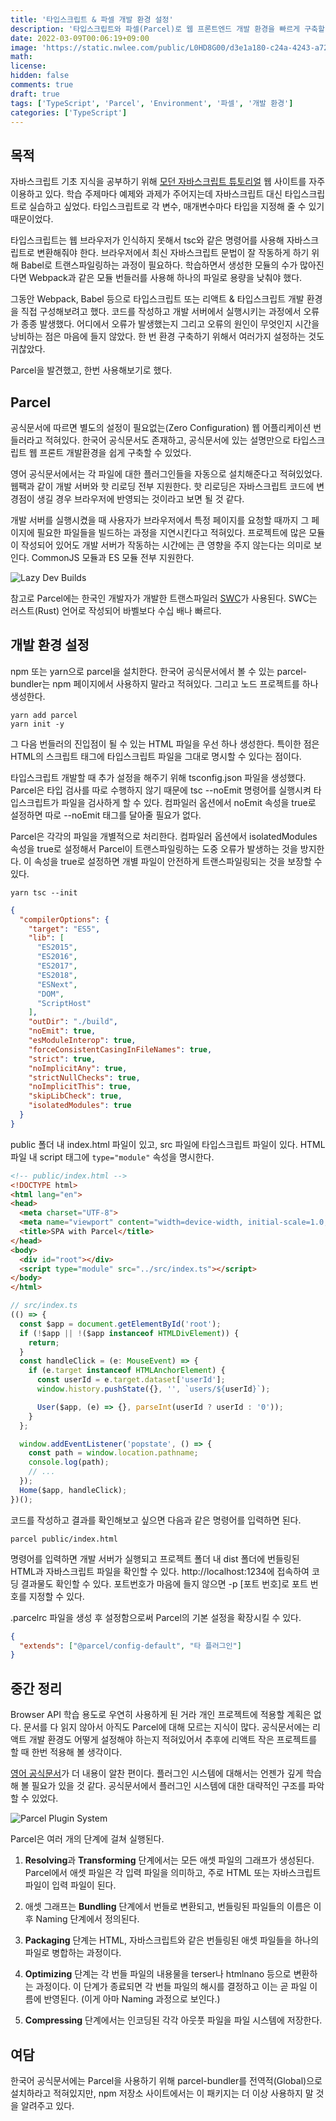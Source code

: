 ```yaml
---
title: '타입스크립트 & 파셀 개발 환경 설정'
description: '타입스크립트와 파셀(Parcel)로 웹 프론트엔드 개발 환경을 빠르게 구축할 수 있습니다.'
date: 2022-03-09T00:06:19+09:00
image: 'https://static.nwlee.com/public/L0HD8G00/d3e1a180-c24a-4243-a721-96bc623ccf98.png'
math:
license:
hidden: false
comments: true
draft: true
tags: ['TypeScript', 'Parcel', 'Environment', '파셀', '개발 환경']
categories: ['TypeScript']
---
```


## 목적

자바스크립트 기초 지식을 공부하기 위해 [모던 자바스크립트 튜토리얼](https://ko.javascript.info) 웹 사이트를 자주 이용하고 있다. 학습 주제마다 예제와 과제가 주어지는데 자바스크립트 대신 타입스크립트로 실습하고 싶었다. 타입스크립트로 각 변수, 매개변수마다 타입을 지정해 줄 수 있기 때문이었다.

타입스크립트는 웹 브라우저가 인식하지 못해서 tsc와 같은 명령어를 사용해 자바스크립트로 변환해줘야 한다. 브라우저에서 최신 자바스크립트 문법이 잘 작동하게 하기 위해 Babel로 트랜스파일링하는 과정이 필요하다. 학습하면서 생성한 모듈의 수가 많아진다면 Webpack과 같은 모듈 번들러를 사용해 하나의 파일로 용량을 낮춰야 했다.

그동안 Webpack, Babel 등으로 타입스크립트 또는 리액트 & 타입스크립트 개발 환경을 직접 구성해보려고 했다. 코드를 작성하고 개발 서버에서 실행시키는 과정에서 오류가 종종 발생했다. 어디에서 오류가 발생했는지 그리고 오류의 원인이 무엇인지 시간을 낭비하는 점은 마음에 들지 않았다. 한 번 환경 구축하기 위해서 여러가지 설정하는 것도 귀찮았다.

Parcel을 발견했고, 한번 사용해보기로 했다.

## Parcel

공식문서에 따르면 별도의 설정이 필요없는(Zero Configuration) 웹 어플리케이션 번들러라고 적혀있다. 한국어 공식문서도 존재하고, 공식문서에 있는 설명만으로 타입스크립트 웹 프론트 개발환경을 쉽게 구축할 수 있었다.

영어 공식문서에서는 각 파일에 대한 플러그인들을 자동으로 설치해준다고 적혀있었다. 웹팩과 같이 개발 서버와 핫 리로딩 전부 지원한다. 핫 리로딩은 자바스크립트 코드에 변경점이 생길 경우 브라우저에 반영되는 것이라고 보면 될 것 같다.

개발 서버를 실행시켰을 때 사용자가 브라우저에서 특정 페이지를 요청할 때까지 그 페이지에 필요한 파일들을 빌드하는 과정을 지연시킨다고 적혀있다. 프로젝트에 많은 모듈이 작성되어 있어도 개발 서버가 작동하는 시간에는 큰 영향을 주지 않는다는 의미로 보인다. CommonJS 모듈과 ES 모듈 전부 지원한다.

![Lazy Dev Builds](https://static.nwlee.com/public/L0HD8G00/d5b1de14-356f-4875-bc4e-81e68fb1d2db.png)

참고로 Parcel에는 한국인 개발자가 개발한 트랜스파일러 [SWC](https://swc.rs/)가 사용된다. SWC는 러스트(Rust) 언어로 작성되어 바벨보다 수십 배나 빠르다.

## 개발 환경 설정

npm 또는 yarn으로 parcel을 설치한다. 한국어 공식문서에서 볼 수 있는 parcel-bundler는 npm 페이지에서 사용하지 말라고 적혀있다. 그리고 노드 프로젝트를 하나 생성한다.

```PS
yarn add parcel
yarn init -y
```

그 다음 번들러의 진입점이 될 수 있는 HTML 파일을 우선 하나 생성한다. 특이한 점은 HTML의 스크립트 태그에 타입스크립트 파일을 그대로 명시할 수 있다는 점이다.

타입스크립트 개발할 때 추가 설정을 해주기 위해 tsconfig.json 파일을 생성했다. Parcel은 타입 검사를 따로 수행하지 않기 때문에 tsc --noEmit 명령어를 실행시켜 타입스크립트가 파일을 검사하게 할 수 있다. 컴파일러 옵션에서 noEmit 속성을 true로 설정하면 따로 --noEmit 태그를 달아줄 필요가 없다.

Parcel은 각각의 파일을 개별적으로 처리한다. 컴파일러 옵션에서 isolatedModules 속성을 true로 설정해서 Parcel이 트랜스파일링하는 도중 오류가 발생하는 것을 방지한다. 이 속성을 true로 설정하면 개별 파일이 안전하게 트랜스파일링되는 것을 보장할 수 있다.

```PS
yarn tsc --init
```

```JSON
{
  "compilerOptions": {
    "target": "ES5",
    "lib": [
      "ES2015",
      "ES2016",
      "ES2017",
      "ES2018",
      "ESNext",
      "DOM",
      "ScriptHost"
    ],
    "outDir": "./build",
    "noEmit": true,
    "esModuleInterop": true,
    "forceConsistentCasingInFileNames": true,
    "strict": true,
    "noImplicitAny": true,
    "strictNullChecks": true,
    "noImplicitThis": true,
    "skipLibCheck": true,
    "isolatedModules": true
  }
}
```

public 폴더 내 index.html 파일이 있고, src 파일에 타입스크립트 파일이 있다. HTML 파일 내 script 태그에 `type="module"` 속성을 명시한다.

```HTML
<!-- public/index.html -->
<!DOCTYPE html>
<html lang="en">
<head>
  <meta charset="UTF-8">
  <meta name="viewport" content="width=device-width, initial-scale=1.0, user-scalable=no">
  <title>SPA with Parcel</title>
</head>
<body>
  <div id="root"></div>
  <script type="module" src="../src/index.ts"></script>
</body>
</html>
```

```TypeScript
// src/index.ts
(() => {
  const $app = document.getElementById('root');
  if (!$app || !($app instanceof HTMLDivElement)) {
    return;
  }
  const handleClick = (e: MouseEvent) => {
    if (e.target instanceof HTMLAnchorElement) {
      const userId = e.target.dataset['userId'];
      window.history.pushState({}, '', `users/${userId}`);

      User($app, (e) => {}, parseInt(userId ? userId : '0'));
    }
  };

  window.addEventListener('popstate', () => {
    const path = window.location.pathname;
    console.log(path);
    // ...
  });
  Home($app, handleClick);
})();
```

코드를 작성하고 결과를 확인해보고 싶으면 다음과 같은 명령어를 입력하면 된다.

```PS
parcel public/index.html
```

명령어를 입력하면 개발 서버가 실행되고 프로젝트 폴더 내 dist 폴더에 번들링된 HTML과 자바스크립트 파일을 확인할 수 있다. http://localhost:1234에 접속하여 코딩 결과물도 확인할 수 있다. 포트번호가 마음에 들지 않으면 -p [포트 번호]로 포트 번호를 지정할 수 있다.

.parcelrc 파일을 생성 후 설정함으로써 Parcel의 기본 설정을 확장시킬 수 있다.

```JSON
{
  "extends": ["@parcel/config-default", "타 플러그인"]
}
```

## 중간 정리

Browser API 학습 용도로 우연히 사용하게 된 거라 개인 프로젝트에 적용할 계획은 없다. 문서를 다 읽지 않아서 아직도 Parcel에 대해 모르는 지식이 많다. 공식문서에는 리액트 개발 환경도 어떻게 설정해야 하는지 적혀있어서 추후에 리액트 작은 프로젝트를 할 때 한번 적용해 볼 생각이다.

[영어 공식문서](https://parceljs.org/)가 더 내용이 알찬 편이다. 플러그인 시스템에 대해서는 언젠가 깊게 학습해 볼 필요가 있을 것 같다. 공식문서에서 플러그인 시스템에 대한 대략적인 구조를 파악할 수 있었다.

![Parcel Plugin System](https://static.nwlee.com/public/L0HD8G00/0212a382-48fb-4464-8db5-67f5b0ea9d8d.png)

Parcel은 여러 개의 단계에 걸쳐 실행된다.

1. **Resolving**과 **Transforming** 단계에서는 모든 애셋 파일의 그래프가 생성된다. Parcel에서 애셋 파일은 각 입력 파일을 의미하고, 주로 HTML 또는 자바스크립트 파일이 입력 파일이 된다.

2. 애셋 그래프는 **Bundling** 단계에서 번들로 변환되고, 번들링된 파일들의 이름은 이후 Naming 단계에서 정의된다.

3. **Packaging** 단계는 HTML, 자바스크립트와 같은 번들링된 애셋 파일들을 하나의 파일로 병합하는 과정이다.

4. **Optimizing** 단계는 각 번들 파일의 내용물을 terser나 htmlnano 등으로 변환하는 과정이다. 이 단계가 종료되면 각 번들 파일의 해시를 결정하고 이는 곧 파일 이름에 반영된다. (이게 아마 Naming 과정으로 보인다.)

5. **Compressing** 단계에서는 인코딩된 각각 아웃풋 파일을 파일 시스템에 저장한다.

## 여담

한국어 공식문서에는 Parcel을 사용하기 위해 parcel-bundler를 전역적(Global)으로 설치하라고 적혀있지만, npm 저장소 사이트에서는 이 패키지는 더 이상 사용하지 말 것을 알려주고 있다.
